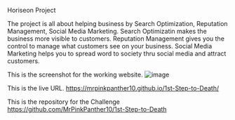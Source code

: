 Horiseon Project

The project is all about helping business by Search Optimization, Reputation Management, Social Media Marketing.
Search Optimizatin makes the business more visible to customers.
Reputation Management gives you the control to manage what customers see on your business.
Social Media Marketing helps you to spread word to society thru social media and attract customers.

This is the screenshot for the working website.
![image](https://user-images.githubusercontent.com/90013822/139560011-bfc5b421-5af1-41c2-9697-903affc335e2.png)

This is the live URL.
https://mrpinkpanther10.github.io/1st-Step-to-Death/

This is the repository for the Challenge
https://github.com/MrPinkPanther10/1st-Step-to-Death
